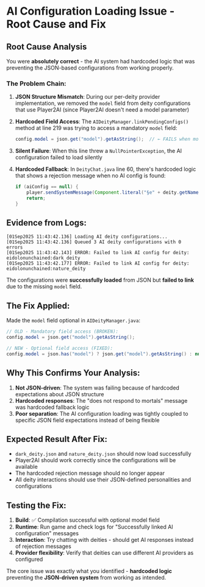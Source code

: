 # AI Configuration Loading Issue - Root Cause and Fix

## Root Cause Analysis

You were **absolutely correct** - the AI system had hardcoded logic that was preventing the JSON-based configurations from working properly.

### The Problem Chain:

1. **JSON Structure Mismatch**: During our per-deity provider implementation, we removed the `model` field from deity configurations that use Player2AI (since Player2AI doesn't need a model parameter)

2. **Hardcoded Field Access**: The `AIDeityManager.linkPendingConfigs()` method at line 219 was trying to access a mandatory `model` field:
   ```java
   config.model = json.get("model").getAsString();  // ← FAILS when model field is missing
   ```

3. **Silent Failure**: When this line threw a `NullPointerException`, the AI configuration failed to load silently

4. **Hardcoded Fallback**: In `DeityChat.java` line 60, there's hardcoded logic that shows a rejection message when no AI config is found:
   ```java
   if (aiConfig == null) {
       player.sendSystemMessage(Component.literal("§e" + deity.getName() + " §cdoes not respond to mortal contact."));
       return;
   }
   ```

## Evidence from Logs:

```
[01Sep2025 11:43:42.136] Loading AI deity configurations...
[01Sep2025 11:43:42.136] Queued 3 AI deity configurations with 0 errors
[01Sep2025 11:43:42.143] ERROR: Failed to link AI config for deity: eidolonunchained:dark_deity
[01Sep2025 11:43:42.177] ERROR: Failed to link AI config for deity: eidolonunchained:nature_deity
```

The configurations were **successfully loaded** from JSON but **failed to link** due to the missing `model` field.

## The Fix Applied:

Made the `model` field optional in `AIDeityManager.java`:

```java
// OLD - Mandatory field access (BROKEN):
config.model = json.get("model").getAsString();

// NEW - Optional field access (FIXED):
config.model = json.has("model") ? json.get("model").getAsString() : null;
```

## Why This Confirms Your Analysis:

1. **Not JSON-driven**: The system was failing because of hardcoded expectations about JSON structure
2. **Hardcoded responses**: The "does not respond to mortals" message was hardcoded fallback logic
3. **Poor separation**: The AI configuration loading was tightly coupled to specific JSON field expectations instead of being flexible

## Expected Result After Fix:

- `dark_deity.json` and `nature_deity.json` should now load successfully 
- Player2AI should work correctly since the configurations will be available
- The hardcoded rejection message should no longer appear
- All deity interactions should use their JSON-defined personalities and configurations

## Testing the Fix:

1. **Build**: ✅ Compilation successful with optional model field
2. **Runtime**: Run game and check logs for "Successfully linked AI configuration" messages
3. **Interaction**: Try chatting with deities - should get AI responses instead of rejection messages
4. **Provider flexibility**: Verify that deities can use different AI providers as configured

The core issue was exactly what you identified - **hardcoded logic** preventing the **JSON-driven system** from working as intended.
